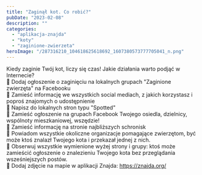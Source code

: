 ```yaml
---
title: "Zaginął kot. Co robić?"
pubDate: "2023-02-08"
description: ""
categories: 
  - "aplikacja-znajda"
  - "koty"
  - "zaginione-zwierzeta"
heroImage: "/287316210_104618625618692_1607380573777705041_n.png"
---
```


Kiedy zaginie Twój kot, liczy się czas! Jakie działania warto podjąć w Internecie?  
💚 Dodaj ogłoszenie o zaginięciu na lokalnych grupach "Zaginione zwierzęta" na Facebooku  
🖤 Zamieść informację we wszystkich social mediach, z jakich korzystasz i poproś znajomych o udostępnienie  
💚 Napisz do lokalnych stron typu "Spotted"  
🖤 Zamieść ogłoszenie na grupach Facebook Twojego osiedla, dzielnicy, wspólnoty mieszkaniowej, wszędzie!  
💚 Zamieść informację na stronie najbliższych schronisk  
🖤 Powiadom wszystkie okoliczne organizacje pomagające zwierzętom, być może ktoś znalazł Twojego kota i przekazał jednej z nich.  
💚 Obserwuj wszystkie wymienione wyżej strony i grupy: ktoś może zamieścić ogłoszenie o znalezieniu Twojego kota bez przeglądania wsześniejszych postów.  
🖤 Dodaj zdjęcie na mapie w aplikacji Znajda: https://znajda.org/
